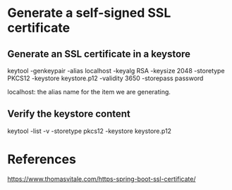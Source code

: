# Generate a self-signed SSL certificate

## Generate an SSL certificate in a keystore

keytool -genkeypair -alias localhost -keyalg RSA -keysize 2048 -storetype PKCS12 -keystore keystore.p12 -validity 3650 -storepass password

localhost: the alias name for the item we are generating.

## Verify the keystore content

keytool -list -v -storetype pkcs12 -keystore keystore.p12


# References
https://www.thomasvitale.com/https-spring-boot-ssl-certificate/